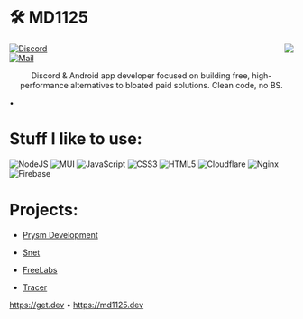 # 🛠️ MD1125

<img align="right" src="https://github-readme-stats.vercel.app/api?username=md1125&theme=ambient_gradient&show_icons=true">

[![Discord](https://img.shields.io/badge/%40md1125-5865F2?logo=discord&logoColor=white)](https://discord.com/users/823157584822665246)
<br content="">
[![Mail](https://img.shields.io/badge/contact%40md1125.dev-D14836?logo=gmail&logoColor=white)](mailto:contact@md1125.dev)

<p align="center">
Discord & Android app developer focused on building free, high-performance alternatives to bloated paid solutions. Clean code, no BS.
</p>


•
# Stuff I like to use:
![NodeJS](https://img.shields.io/badge/node.js-6DA55F?style=for-the-badge&logo=node.js&logoColor=white) ![MUI]([https://img.shields.io/badge/typescript-%23007ACC.svg?style=for-the-badge&logo=typescript&logoColor=white](https://img.shields.io/badge/Material%20UI-007FFF?style=for-the-badge&logo=mui&logoColor=white)) ![JavaScript](https://img.shields.io/badge/javascript-%23323330.svg?style=for-the-badge&logo=javascript&logoColor=%23F7DF1E) ![CSS3](https://img.shields.io/badge/css3-%231572B6.svg?style=for-the-badge&logo=css3&logoColor=white) ![HTML5](https://img.shields.io/badge/html5-%23E34F26.svg?style=for-the-badge&logo=html5&logoColor=white) ![Cloudflare](https://img.shields.io/badge/Cloudflare-F38020?style=for-the-badge&logo=Cloudflare&logoColor=white) ![Nginx](https://img.shields.io/badge/nginx-%23009639.svg?style=for-the-badge&logo=nginx&logoColor=white) ![Firebase](https://img.shields.io/badge/firebase-a08021?style=for-the-badge&logo=firebase&logoColor=ffcd34)

# Projects:

- [Prysm Development](https://prysm.dev)

- [Snet](https://snet.prysm.dev)

- [FreeLabs](https://freelabs.prysm.dev)

- [Tracer](https://tracer.prysm.dev)

https://get.dev • https://md1125.dev
